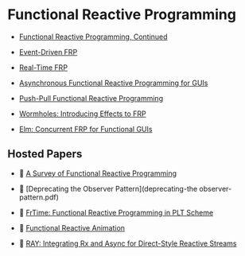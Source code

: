 # Functional Reactive Programming

* [Functional Reactive Programming, Continued](https://www.antonycourtney.com/pubs/frpcont.pdf)

* [Event-Driven FRP](https://www.researchgate.net/publication/2415013_Event-driven_FRP)

* [Real-Time FRP](https://csiflabs.cs.ucdavis.edu/~johari/refs/rt-frp.pdf)

* [Asynchronous Functional Reactive Programming for GUIs](http://people.seas.harvard.edu/~chong/pubs/pldi13-elm.pdf)

* [Push-Pull Functional Reactive Programming](http://conal.net/papers/push-pull-frp/push-pull-frp.pdf)

* [Wormholes: Introducing Effects to FRP](https://www.danwc.com/data/Winograd-Cort-Wormholes.pdf)

* [Elm: Concurrent FRP for Functional GUIs](https://www.seas.harvard.edu/sites/default/files/files/archived/Czaplicki.pdf)


## Hosted Papers

* :scroll: [A Survey of Functional Reactive Programming](a-survey-of-functional-reactive-programming.pdf)

* :scroll: [Deprecating the Observer Pattern](deprecating-the observer-pattern.pdf)

* :scroll: [FrTime: Functional Reactive Programming in PLT Scheme](frp-in-plt-scheme.pdf)

* :scroll: [Functional Reactive Animation](functional-reactive-animation.pdf)

* :scroll: [RAY: Integrating Rx and Async for Direct-Style Reactive Streams](ray-integrating-rx-and-async-for-direct-style-reactive-streams.pdf)
